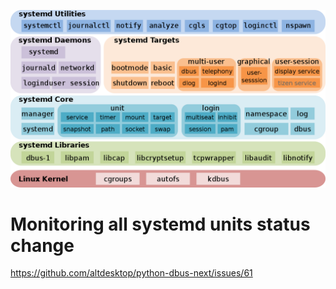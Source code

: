 
![](images/Systemd_components.png)

# Monitoring all systemd units status change

https://github.com/altdesktop/python-dbus-next/issues/61
